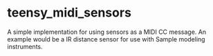 # teensy_midi_sensors

A simple implementation for using sensors as a MIDI CC message.
An example would be a IR distance sensor for use with Sample modeling instruments.
